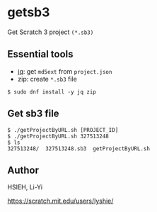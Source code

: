 # getsb3
Get Scratch 3 project `(*.sb3)`

## Essential tools
- [jq](https://stedolan.github.io/jq/): get `md5ext` from `project.json`
- zip: create `*.sb3` file
```
$ sudo dnf install -y jq zip
```

## Get sb3 file
```
$ ./getProjectByURL.sh [PROJECT_ID]
$ ./getProjectByURL.sh 327513248
$ ls
327513248/  327513248.sb3  getProjectByURL.sh
```

## Author
HSIEH, Li-Yi

https://scratch.mit.edu/users/lyshie/
